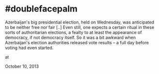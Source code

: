 # #doublefacepalm
Azerbaijan's big presidential election, held on Wednesday, was anticipated to be neither free nor fair [..] Even still, one expects a certain ritual in these sorts of authoritarian elections, a fealty to at least the appearance of democracy, if not democracy itself. So it was a bit awkward when Azerbaijan's election authorities released vote results – a full day before voting had even started.








at

October 10, 2013















